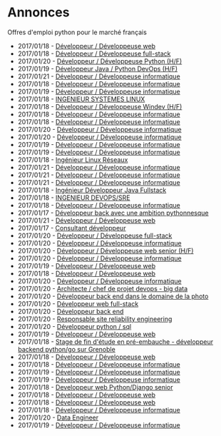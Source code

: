 # Annonces

Offres d'emploi python pour le marché français

* 2017/01/18 - [Développeur / Développeuse web](http://www.pyjobs.fr/jobs/details/4637/developpeur-developpeuse-web "Développeur / Développeuse web")
* 2017/01/18 - [Développeur / Développeuse full-stack](http://www.pyjobs.fr/jobs/details/4646/developpeur-developpeuse-full-stack "Développeur / Développeuse full-stack")
* 2017/01/20 - [Développeur / Développeuse Python (H/F)](http://www.pyjobs.fr/jobs/details/4677/developpeur-developpeuse-python-h-f "Développeur / Développeuse Python (H/F)")
* 2017/01/19 - [Développeur Java / Python DevOps (H/F)](http://www.pyjobs.fr/jobs/details/4663/developpeur-java-python-devops-h-f "Développeur Java / Python DevOps (H/F)")
* 2017/01/21 - [Développeur / Développeuse informatique](http://www.pyjobs.fr/jobs/details/4684/developpeur-developpeuse-informatique "Développeur / Développeuse informatique")
* 2017/01/18 - [Développeur / Développeuse informatique](http://www.pyjobs.fr/jobs/details/4644/developpeur-developpeuse-informatique "Développeur / Développeuse informatique")
* 2017/01/19 - [Développeur / Développeuse informatique](http://www.pyjobs.fr/jobs/details/4662/developpeur-developpeuse-informatique "Développeur / Développeuse informatique")
* 2017/01/18 - [INGENIEUR SYSTEMES LINUX](http://www.pyjobs.fr/jobs/details/4653/ingenieur-systemes-linux "INGENIEUR SYSTEMES LINUX")
* 2017/01/18 - [Développeur / Développeuse Windev (H/F)](http://www.pyjobs.fr/jobs/details/4642/developpeur-developpeuse-windev-h-f "Développeur / Développeuse Windev (H/F)")
* 2017/01/18 - [Développeur / Développeuse informatique](http://www.pyjobs.fr/jobs/details/4645/developpeur-developpeuse-informatique "Développeur / Développeuse informatique")
* 2017/01/18 - [Développeur / Développeuse informatique](http://www.pyjobs.fr/jobs/details/4643/developpeur-developpeuse-informatique "Développeur / Développeuse informatique")
* 2017/01/20 - [Développeur / Développeuse informatique](http://www.pyjobs.fr/jobs/details/4675/developpeur-developpeuse-informatique "Développeur / Développeuse informatique")
* 2017/01/20 - [Développeur / Développeuse informatique](http://www.pyjobs.fr/jobs/details/4676/developpeur-developpeuse-informatique "Développeur / Développeuse informatique")
* 2017/01/19 - [Développeur / Développeuse informatique](http://www.pyjobs.fr/jobs/details/4660/developpeur-developpeuse-informatique "Développeur / Développeuse informatique")
* 2017/01/19 - [Développeur / Développeuse informatique](http://www.pyjobs.fr/jobs/details/4661/developpeur-developpeuse-informatique "Développeur / Développeuse informatique")
* 2017/01/18 - [Ingénieur Linux Réseaux](http://www.pyjobs.fr/jobs/details/4651/ingenieur-linux-reseaux "Ingénieur Linux Réseaux")
* 2017/01/21 - [Développeur / Développeuse informatique](http://www.pyjobs.fr/jobs/details/4683/developpeur-developpeuse-informatique "Développeur / Développeuse informatique")
* 2017/01/21 - [Développeur / Développeuse informatique](http://www.pyjobs.fr/jobs/details/4682/developpeur-developpeuse-informatique "Développeur / Développeuse informatique")
* 2017/01/21 - [Développeur / Développeuse informatique](http://www.pyjobs.fr/jobs/details/4681/developpeur-developpeuse-informatique "Développeur / Développeuse informatique")
* 2017/01/18 - [Ingénieur Développeur Java Fullstack](http://www.pyjobs.fr/jobs/details/4652/ingenieur-developpeur-java-fullstack "Ingénieur Développeur Java Fullstack")
* 2017/01/18 - [INGENIEUR DEVOPS/SRE](http://www.pyjobs.fr/jobs/details/4650/ingenieur-devops-sre "INGENIEUR DEVOPS/SRE")
* 2017/01/18 - [Développeur / Développeuse informatique](http://www.pyjobs.fr/jobs/details/4641/developpeur-developpeuse-informatique "Développeur / Développeuse informatique")
* 2017/01/17 - [Développeur back avec une ambition pythonnesque](http://www.pyjobs.fr/jobs/details/4633/developpeur-back-avec-une-ambition-pythonnesque "Développeur back avec une ambition pythonnesque")
* 2017/01/21 - [Développeur / Développeuse web](http://www.pyjobs.fr/jobs/details/4680/developpeur-developpeuse-web "Développeur / Développeuse web")
* 2017/01/17 - [Consultant développeur](http://www.pyjobs.fr/jobs/details/4632/consultant-developpeur "Consultant développeur")
* 2017/01/20 - [Développeur / Développeuse full-stack](http://www.pyjobs.fr/jobs/details/4673/developpeur-developpeuse-full-stack "Développeur / Développeuse full-stack")
* 2017/01/20 - [Développeur / Développeuse informatique](http://www.pyjobs.fr/jobs/details/4671/developpeur-developpeuse-informatique "Développeur / Développeuse informatique")
* 2017/01/20 - [Développeur / Développeuse web senior (H/F)](http://www.pyjobs.fr/jobs/details/4674/developpeur-developpeuse-web-senior-h-f "Développeur / Développeuse web senior (H/F)")
* 2017/01/20 - [Développeur / Développeuse informatique](http://www.pyjobs.fr/jobs/details/4672/developpeur-developpeuse-informatique "Développeur / Développeuse informatique")
* 2017/01/19 - [Développeur / Développeuse web](http://www.pyjobs.fr/jobs/details/4659/developpeur-developpeuse-web "Développeur / Développeuse web")
* 2017/01/18 - [Développeur / Développeuse web](http://www.pyjobs.fr/jobs/details/4640/developpeur-developpeuse-web "Développeur / Développeuse web")
* 2017/01/20 - [Développeur / Développeuse informatique](http://www.pyjobs.fr/jobs/details/4679/developpeur-developpeuse-informatique "Développeur / Développeuse informatique")
* 2017/01/20 - [Architecte / chef de projet devops - big data](http://www.pyjobs.fr/jobs/details/4668/architecte-chef-de-projet-devops-big-data "Architecte / chef de projet devops - big data")
* 2017/01/20 - [Développeur back end dans le domaine de la photo](http://www.pyjobs.fr/jobs/details/4669/developpeur-back-end-dans-le-domaine-de-la-photo "Développeur back end dans le domaine de la photo")
* 2017/01/20 - [Développeur web full-stack](http://www.pyjobs.fr/jobs/details/4670/developpeur-web-full-stack "Développeur web full-stack")
* 2017/01/20 - [Développeur back end](http://www.pyjobs.fr/jobs/details/4667/developpeur-back-end "Développeur back end")
* 2017/01/20 - [Responsable site reliability engineering](http://www.pyjobs.fr/jobs/details/4666/responsable-site-reliability-engineering "Responsable site reliability engineering")
* 2017/01/20 - [Développeur python / sql](http://www.pyjobs.fr/jobs/details/4665/developpeur-python-sql "Développeur python / sql")
* 2017/01/19 - [Développeur / Développeuse web](http://www.pyjobs.fr/jobs/details/4657/developpeur-developpeuse-web "Développeur / Développeuse web")
* 2017/01/18 - [Stage de fin d'étude en pré-embauche - développeur backend python/go sur Grenoble](http://www.pyjobs.fr/jobs/details/4649/stage-de-fin-detude-en-pre-embauche-developpeur-backend-python-go-sur-grenoble "Stage de fin d'étude en pré-embauche - développeur backend python/go sur Grenoble")
* 2017/01/18 - [Développeur / Développeuse web](http://www.pyjobs.fr/jobs/details/4636/developpeur-developpeuse-web "Développeur / Développeuse web")
* 2017/01/18 - [Développeur / Développeuse informatique](http://www.pyjobs.fr/jobs/details/4639/developpeur-developpeuse-informatique "Développeur / Développeuse informatique")
* 2017/01/19 - [Développeur / Développeuse informatique](http://www.pyjobs.fr/jobs/details/4658/developpeur-developpeuse-informatique "Développeur / Développeuse informatique")
* 2017/01/19 - [Développeur / Développeuse informatique](http://www.pyjobs.fr/jobs/details/4656/developpeur-developpeuse-informatique "Développeur / Développeuse informatique")
* 2017/01/18 - [Developpeur web Python/Django senior](http://www.pyjobs.fr/jobs/details/4647/developpeur-web-python-django-senior "Developpeur web Python/Django senior")
* 2017/01/18 - [Développeur / Développeuse web](http://www.pyjobs.fr/jobs/details/4635/developpeur-developpeuse-web "Développeur / Développeuse web")
* 2017/01/18 - [Développeur / Développeuse web](http://www.pyjobs.fr/jobs/details/4648/developpeur-developpeuse-web "Développeur / Développeuse web")
* 2017/01/18 - [Développeur / Développeuse informatique](http://www.pyjobs.fr/jobs/details/4638/developpeur-developpeuse-informatique "Développeur / Développeuse informatique")
* 2017/01/20 - [Data Engineer](http://www.pyjobs.fr/jobs/details/4678/data-engineer "Data Engineer")
* 2017/01/19 - [Développeur / Développeuse informatique](http://www.pyjobs.fr/jobs/details/4655/developpeur-developpeuse-informatique "Développeur / Développeuse informatique")

